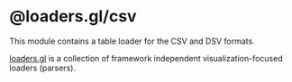 # @loaders.gl/csv

This module contains a table loader for the CSV and DSV formats.

[loaders.gl](https://loaders.gl/docs) is a collection of framework independent visualization-focused loaders (parsers).
